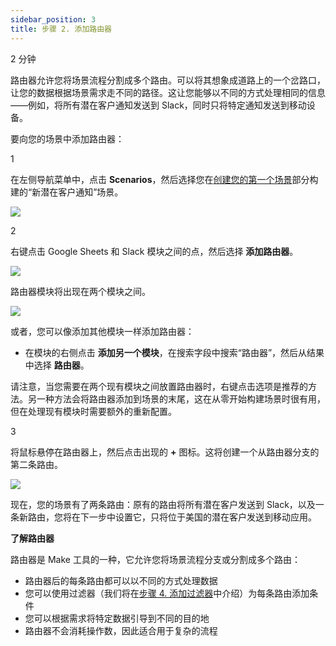 ```yaml
---
sidebar_position: 3
title: 步骤 2. 添加路由器
---
```


2 分钟

路由器允许您将场景流程分割成多个路由。可以将其想象成道路上的一个岔路口，让您的数据根据场景需求走不同的路径。这让您能够以不同的方式处理相同的信息——例如，将所有潜在客户通知发送到 Slack，同时只将特定通知发送到移动设备。

要向您的场景中添加路由器：

1

在左侧导航菜单中，点击 **Scenarios**，然后选择您在[创建您的第一个场景](https://help.make.com/create-your-first-scenario)部分构建的“新潜在客户通知”场景。

![](/img/get-started/image_183_57a3f7aa.png)

2

右键点击 Google Sheets 和 Slack 模块之间的点，然后选择 **添加路由器**。

![](/img/get-started/image_059_b3718e36.png?format=webp)

路由器模块将出现在两个模块之间。

![](/img/get-started/image_025_01b3abf8.png?format=webp)

或者，您可以像添加其他模块一样添加路由器：

- 在模块的右侧点击 **添加另一个模块**，在搜索字段中搜索“路由器”，然后从结果中选择 **路由器**。

请注意，当您需要在两个现有模块之间放置路由器时，右键点击选项是推荐的方法。另一种方法会将路由器添加到场景的末尾，这在从零开始构建场景时很有用，但在处理现有模块时需要额外的重新配置。

3

将鼠标悬停在路由器上，然后点击出现的 **+** 图标。这将创建一个从路由器分支的第二条路由。

![](/img/get-started/image_176_218f3843.gif)

现在，您的场景有了两条路由：原有的路由将所有潜在客户发送到 Slack，以及一条新路由，您将在下一步中设置它，只将位于美国的潜在客户发送到移动应用。

**了解路由器**

路由器是 Make 工具的一种，它允许您将场景流程分支或分割成多个路由：

- 路由器后的每条路由都可以以不同的方式处理数据
- 您可以使用过滤器（我们将在[步骤 4. 添加过滤器](https://help.make.com/step-4-add-a-filter)中介绍）为每条路由添加条件
- 您可以根据需求将特定数据引导到不同的目的地
- 路由器不会消耗操作数，因此适合用于复杂的流程
